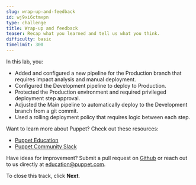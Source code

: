 ```yaml
---
slug: wrap-up-and-feedback
id: wj9xi6ctmxpn
type: challenge
title: Wrap-up and feedback
teaser: Recap what you learned and tell us what you think.
difficulty: basic
timelimit: 300
---
```

In this lab, you:
 - Added and configured a new pipeline for the Production branch that requires impact analysis and manual deployment.
 - Configured the Development pipeline to deploy to Production.
 - Protected the Production environment and required privileged deployment step approval.
 - Adjusted the Main pipeline to automatically deploy to the Development branch from a git commit.
 - Used a rolling deployment policy that requires logic between each step.

Want to learn more about Puppet? Check out these resources:
- [Puppet Education](https://training.puppet.com/)
- [Puppet Community Slack](https://slack.puppet.com/)

Have ideas for improvement? Submit a pull request on [Github](https://github.com/puppetlabs/puppet-instruqt-tracks/tree/main/pe-continuously-deliver-lab-3-2) or reach out to us directly at <a href="mailto:education@puppet.com">education@puppet.com</a>.

To close this track, click **Next**.
